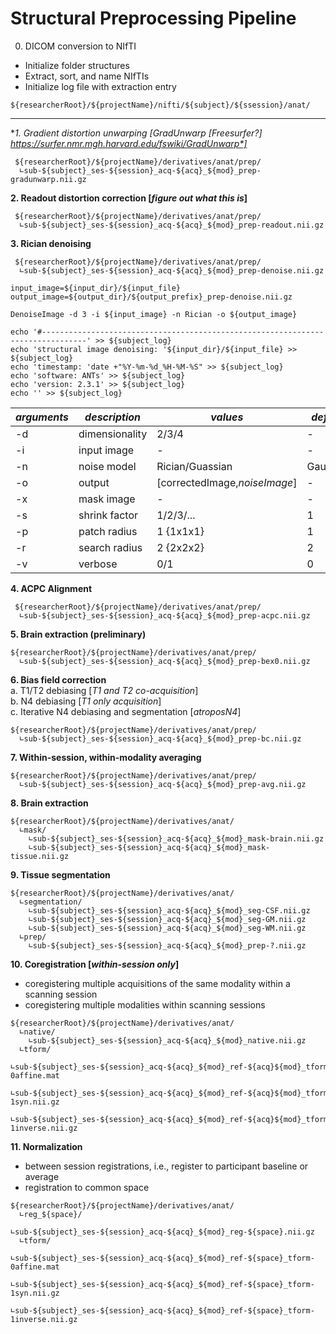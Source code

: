 # Structural Preprocessing Pipeline

0. DICOM conversion to NIfTI  
  * Initialize folder structures  
  * Extract, sort, and name NIfTIs
  * Initialize log file with extraction entry
```
${researcherRoot}/${projectName}/nifti/${subject}/${ssession}/anat/
```

***

**1. Gradient distortion unwarping [*GradUnwarp [Freesurfer?] https://surfer.nmr.mgh.harvard.edu/fswiki/GradUnwarp*]**  
```
 ${researcherRoot}/${projectName}/derivatives/anat/prep/
  ∟sub-${subject}_ses-${session}_acq-${acq}_${mod}_prep-gradunwarp.nii.gz
```

**2. Readout distortion correction [*figure out what this is*]**  
```
 ${researcherRoot}/${projectName}/derivatives/anat/prep/
  ∟sub-${subject}_ses-${session}_acq-${acq}_${mod}_prep-readout.nii.gz
```

**3. Rician denoising**  
```
 ${researcherRoot}/${projectName}/derivatives/anat/prep/
  ∟sub-${subject}_ses-${session}_acq-${acq}_${mod}_prep-denoise.nii.gz
```
```
input_image=${input_dir}/${input_file}
output_image=${output_dir}/${output_prefix}_prep-denoise.nii.gz

DenoiseImage -d 3 -i ${input_image} -n Rician -o ${output_image}

echo '#--------------------------------------------------------------------------------' >> ${subject_log}
echo 'structural image denoising: '${input_dir}/${input_file} >> ${subject_log}
echo 'timestamp: 'date +"%Y-%m-%d_%H-%M-%S" >> ${subject_log}
echo 'software: ANTs' >> ${subject_log}
echo 'version: 2.3.1' >> ${subject_log}
echo '' >> ${subject_log}
```
| *arguments* | *description*  | *values* | *default* |
|-------------|----------------|----------|-----------|
| -d          | dimensionality | 2/3/4    | -         |  
| -i | input image | - | - |
| -n | noise model | Rician/Guassian | Gaussian |
| -o | output | [correctedImage,*noiseImage*] | - |
| -x | mask image | - | - |
| -s | shrink factor | 1/2/3/... | 1 |  
| -p | patch radius | 1 {1x1x1} | 1 |
| -r | search radius | 2 {2x2x2} | 2 |
| -v | verbose | 0/1 | 0 |  


**4. ACPC Alignment**  
```
 ${researcherRoot}/${projectName}/derivatives/anat/prep/
  ∟sub-${subject}_ses-${session}_acq-${acq}_${mod}_prep-acpc.nii.gz
```

**5. Brain extraction (preliminary)**  
```
${researcherRoot}/${projectName}/derivatives/anat/prep/
  ∟sub-${subject}_ses-${session}_acq-${acq}_${mod}_prep-bex0.nii.gz
```

**6. Bias field correction**  
  a. T1/T2 debiasing [*T1 and T2 co-acquisition*]  
  b. N4 debiasing [*T1 only acquisition*]  
  c. Iterative N4 debiasing and segmentation [*atroposN4*]  
```
${researcherRoot}/${projectName}/derivatives/anat/prep/
  ∟sub-${subject}_ses-${session}_acq-${acq}_${mod}_prep-bc.nii.gz
```

**7. Within-session, within-modality averaging**  
```
${researcherRoot}/${projectName}/derivatives/anat/prep/
  ∟sub-${subject}_ses-${session}_acq-${acq}_${mod}_prep-avg.nii.gz
```

**8. Brain extraction**  
```
${researcherRoot}/${projectName}/derivatives/anat/
  ∟mask/
    ∟sub-${subject}_ses-${session}_acq-${acq}_${mod}_mask-brain.nii.gz
    ∟sub-${subject}_ses-${session}_acq-${acq}_${mod}_mask-tissue.nii.gz
```

**9. Tissue segmentation**  
```
${researcherRoot}/${projectName}/derivatives/anat/
  ∟segmentation/
    ∟sub-${subject}_ses-${session}_acq-${acq}_${mod}_seg-CSF.nii.gz
    ∟sub-${subject}_ses-${session}_acq-${acq}_${mod}_seg-GM.nii.gz
    ∟sub-${subject}_ses-${session}_acq-${acq}_${mod}_seg-WM.nii.gz
  ∟prep/
    ∟sub-${subject}_ses-${session}_acq-${acq}_${mod}_prep-?.nii.gz
```

**10. Coregistration  [*within-session only*]**  
  - coregistering multiple acquisitions of the same modality within a scanning session  
  - coregistering multiple modalities within scanning sessions  
```
${researcherRoot}/${projectName}/derivatives/anat/
  ∟native/
    ∟sub-${subject}_ses-${session}_acq-${acq}_${mod}_native.nii.gz
  ∟tform/
    ∟sub-${subject}_ses-${session}_acq-${acq}_${mod}_ref-${acq}${mod}_tform-0affine.mat
    ∟sub-${subject}_ses-${session}_acq-${acq}_${mod}_ref-${acq}${mod}_tform-1syn.nii.gz
    ∟sub-${subject}_ses-${session}_acq-${acq}_${mod}_ref-${acq}${mod}_tform-1inverse.nii.gz
```

**11. Normalization**
  - between session registrations, i.e., register to participant baseline or average  
  - registration to common space  
```
${researcherRoot}/${projectName}/derivatives/anat/
  ∟reg_${space}/
    ∟sub-${subject}_ses-${session}_acq-${acq}_${mod}_reg-${space}.nii.gz
  ∟tform/
    ∟sub-${subject}_ses-${session}_acq-${acq}_${mod}_ref-${space}_tform-0affine.mat
    ∟sub-${subject}_ses-${session}_acq-${acq}_${mod}_ref-${space}_tform-1syn.nii.gz
    ∟sub-${subject}_ses-${session}_acq-${acq}_${mod}_ref-${space}_tform-1inverse.nii.gz
```
